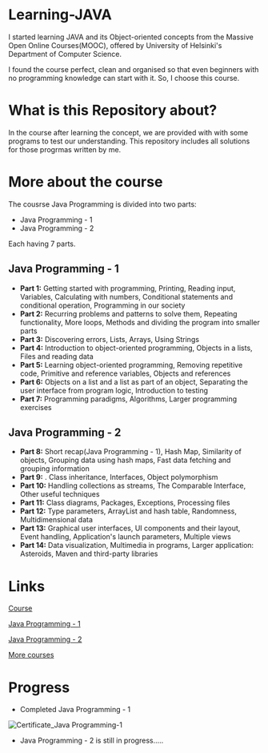 # Learning-JAVA

I started learning JAVA and its Object-oriented concepts from the Massive Open Online Courses(MOOC), offered by University of Helsinki's Department of Computer Science.

I found the course perfect, clean and organised so that even beginners with no programming knowledge can start with it.
So, I choose this course.
# What is this Repository about?
In the course after learning the concept, we are provided with with some programs to test our understanding. This repository includes all solutions for those progrmas written by me.
# More about the course
The cousrse Java Programming is divided into two parts:
- Java Programming - 1
- Java Programming - 2

Each having 7 parts.

## Java Programming - 1
- **Part 1:** Getting started with programming, Printing, Reading input, Variables, Calculating with numbers, Conditional statements and conditional operation, Programming in our society
- **Part 2:** Recurring problems and patterns to solve them, Repeating functionality, More loops, Methods and dividing the program into smaller parts
- **Part 3:** Discovering errors, Lists, Arrays, Using Strings
- **Part 4:** Introduction to object-oriented programming, Objects in a lists, Files and reading data
- **Part 5:** Learning object-oriented programming, Removing repetitive code, Primitive and reference variables, Objects and references
- **Part 6:** Objects on a list and a list as part of an object, Separating the user interface from program logic, Introduction to testing
- **Part 7:** Programming paradigms, Algorithms, Larger programming exercises

## Java Programming - 2
- **Part 8:** Short recap(Java Programming - 1), Hash Map, Similarity of objects, Grouping data using hash maps, Fast data fetching and grouping information
- **Part 9:** . Class inheritance, Interfaces, Object polymorphism
- **Part 10:** Handling collections as streams, The Comparable Interface, Other useful techniques
- **Part 11:** Class diagrams, Packages, Exceptions, Processing files
- **Part 12:** Type parameters, ArrayList and hash table, Randomness, Multidimensional data
- **Part 13:** Graphical user interfaces, UI components and their layout, Event handling, Application's launch parameters, Multiple views
- **Part 14:** Data visualization, Multimedia in programs, Larger application: Asteroids, Maven and third-party libraries

# Links
[Course](https://java-programming.mooc.fi/)

[Java Programming - 1](https://java-programming.mooc.fi/part-1)

[Java Programming - 2](https://java-programming.mooc.fi/part-8)

[More courses](https://www.mooc.fi/en/)

# Progress

- Completed Java Programming - 1

![Certificate_Java Programming-1](https://certificates.mooc.fi/validate/hj32rb5gasc)

- Java Programming - 2 is still in progress.....